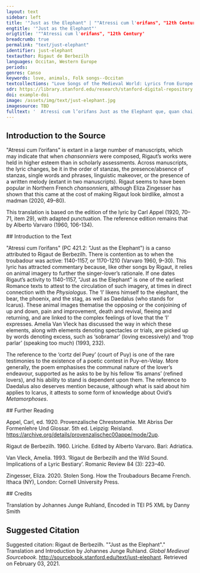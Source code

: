 ```yaml
---
layout: text
sidebar: left
title: '"Just as the Elephant" | ""Atressi cum l'orifans", "12th Century'
engtitle: '"Just as the Elephant"'
origtitle: '""Atressi cum l'orifans", "12th Century'
breadcrumb: true
permalink: "text/just-elephant"
identifier: just-elephant
textauthor: Rigaut de Berbezilh
languages: Occitan, Western Europe
periods: 
genres: Canso
keywords: love, animals, Folk songs--Occitan
textcollections: "Love Songs of the Medieval World: Lyrics from Europe and Asia"
sdr: https://library.stanford.edu/research/stanford-digital-repository 
doi: example-doi 
image: /assets/img/text/just-elephant.jpg
imagesource: TBD 
fulltext: '  Atressi cum l’orifans Just as the Elephant que, quan chai, no·s pot levar Which, when it falls, cannot get up tro l’autre ab lor cridar Until the others, through their trumpeting, de lor votz lo levon sus, Make it stand up with the sounds they emit, et ieu vuelh segre aquel us I too want to follow this custom, quar mos mesfagz es tan greus e pezans Because my wrongdoing is such a heavy burden que, si la cortz del Puey e lo bobans That, if the court of Puy, and the pomp e l’adregz pretz dels leials amadors And the rightful merit of the true lovers no·m relevon, ia mais no serai sors; Do not get me back up, I will never be up on my feet again; que denhesson per me clamar merce So may they deign to plead for mercy on my behalf lai on preiars ni razos no·m val re. There where begging and arguing do not help me. E s’ieu per los fis amans And if I, thanks to the refined lovers, non puosc en ioy retornar, Cannot recover my joyfulness, per tostemps lays mon chantar I will abandon my singing forever que de mi no y a ren plus; Because there’s nothing left of me; ans viurai cum lo reclus, Instead, I will be living like a recluse, sols, ses solatz, qu’aitals es mos talans, Alone, without solace, for such is my state of mind; quar ma vida m’es enuegz et afans Because my life bothers and pains me, e gaugz m’es dols e plazers m’es dolors, And joy feels like sorrow and pleasure like pain, qu’ieu no suy ges de la maneira d’ors Because I am not at all like the Bear, que, qui be·l bat ni·l te vil ses merce, Which, when one beats it thoroughly and holds it in contempt, without mercy, adoncs engrayssa e melhuyra e reve. Fattens, improves, and flourishes. Be sai qu’amors es tan grans I know full well that love is so magnanimous que leu me pot perdonar, That it can easily forgive me, s’ieu falhi per sobramar If I failed it by loving excessively ni renhey cum Dedalus, Or if I behaved like Daedalus, que dis qu’elh era Jhezus Who said he was Jesus, e volc volar al cel outracuians, And who wanted to fly to the sky in his arrogance mas Dieus baisset l’orguel e lo sobrans; (But God abated his pride and his superiority); e mos orguelhs non es res mas amors, And my pride is nothing but love, per que merces mi deu faire socors, Which is why Mercy must come and rescue me, que maint luec son on razos vens merce, For there are many instances in which arguing wins against mercy, e luec on dregz ni razos no·s ave. And instances in which legitimacy and arguing do not prevail. A tot lo mon suy clamans I complain to everyone de mi e de trop parlar; About myself and about my vain discourse; e s’ieu pogues contrafar And if I could imitate fenix, don non es mas us, The Phoenix, of which there is but one, que s’art e pueys restortz sus, Which lights up in flames and then recovers, ieu m’arsera, quar suy tant malanans, I would light myself up in flames, because I am so unhappy, e mos fals digz mensongiers e truans And my false, mendacious and vile utterance resorsera en sospirs et en plors Will resuscitate as sighing and as weeping, lai on beutatz e iovens e valors There where beauty and youthfulness and worth es, que no y falh mas un pauc de merce Are, for it does not take more than just a little of mercy que no y sion assemblat tug li be. For there to be everything that is good in one place. Ma chansos er drogomans My song will be a fixer lai on ieu non aus anar There where I do not dare to go ni ab dregz huelhs regardar, Nor to look with a straight eye, tan sui forfagz e aclus; So much am I guilty and constricted; e ia hom no m’en escus. And indeed no one seeks to justify me. Mielhs-de-dona, que fugit ai dos ans, Best-of-a-Lady, from whom I have fled for two years, er torn a vos doloiros e plorans; Now I turn to you in pain and crying; aissi quo·l sers, que, quant a fag son cors, Like the Stag, which, when it has run away, torna morir al crit dels cassadors, Returns to die when the hunters shout, aissi torn ieu, domna, en vostra merce; So do I return, Lady, to your mercy; mais vos no·n cal, si d’amor no·us sove. But you do not care, and you are forgetful about love. Tal senhor ai, en cui a tan de be I have a lord in whom there is so much goodness que·l iorn que·l vei non puosc faillir en re. That when I saw him I could not wish for more. Belh Bericle, ioys e pretz vos mante; Beautiful Beryl, joyfulness and worth assist you; tot quan vuelh ai, quan de vos me sove. I have all that I want when I think about you. '
---
```

## Introduction to the Source 
<p>"Atressi cum l’orifans" is extant in a large number of manuscripts, which may indicate that when <em>chansonniers</em> were composed, Rigaut’s works were held in higher esteem than in scholarly assessments. Across manuscripts, the lyric changes, be it in the order of stanzas, the presence/absence of stanzas, single words and phrases, linguistic makeover, or the presence of a written melody (extant in two manuscripts). Rigaut seems to have been popular in Northern French <em>chansonniers</em>, although Eliza Zingesser has shown that this came at the cost of making Rigaut look birdlike, almost a madman (2020, 49–80).</p> <p>This translation is based on the edition of the lyric by Carl Appel (1920, 70–71, item 29), with adapted punctuation. The reference edition remains that by Alberto Varvaro (1960, 106-134).</p>
## Introduction to the Text 
<p dir="ltr" id="docs-internal-guid-31afca4d-7fff-fbd9-6c10-85bfc03f3c20">"Atressi cum l’orifans" (PC 421.2: "Just as the Elephant") is a canso attributed to Rigaut de Berbezilh. There is contention as to when the troubadour was active: 1140-1157, or 1170-1210 (Varvaro 1960, 9–30). This lyric has attracted commentary because, like other songs by Rigaut, it relies on animal imagery to further the singer-lover’s rationale. If one dates Rigaut’s activity to 1140-1157, "Just as the Elephant" is one of the earliest Romance texts to attest to the circulation of such imagery, at times in direct connection with the <em>Physiologus</em>. The ‘I’ likens himself to the elephant, the bear, the phoenix, and the stag, as well as Daedalus (who stands for Icarus). These animal images thematise the opposing or the conjoining of up and down, pain and improvement, death and revival, fleeing and returning, and are linked to the complex feelings of love that the ‘I’ expresses. Amelia Van Vleck has discussed the way in which these elements, along with elements denoting spectacles or trials, are picked up by words denoting excess, such as ‘sobramar’ (loving excessively) and ‘trop parlar’ (speaking too much) (1993, 232).</p> <p>The reference to the ‘cortz del Puey’ (court of Puy) is one of the rare testimonies to the existence of a poetic contest in Puy-en-Velay. More generally, the poem emphasises the communal nature of the lover’s endeavour, supported as he asks to be by his fellow ‘fis amans’ (refined lovers), and his ability to stand is dependent upon them. The reference to Daedalus also deserves mention because, although what is said about him applies to Icarus, it attests to some form of knowledge about Ovid’s <em>Metamorphoses</em>.</p>
## Further Reading 
<p>Appel, Carl, ed. 1920. Provenzalische Chrestomathie. Mit Abriss Der Formenlehre Und Glossar. 5th ed. Leipzig: Reisland. <a href="https://archive.org/details/provenzalischec00appe/mode/2up">https://archive.org/details/provenzalischec00appe/mode/2up</a>.</p> <p>Rigaut de Berbezilh. 1960. Liriche. Edited by Alberto Varvaro. Bari: Adriatica.</p> <p>Van Vleck, Amelia. 1993. ‘Rigaut de Berbezilh and the Wild Sound. Implications of a Lyric Bestiary’. Romanic Review 84 (3): 223–40.</p> <p>Zingesser, Eliza. 2020. Stolen Song. How the Troubadours Became French. Ithaca (NY), London: Cornell University Press.</p>
## Credits

Translation by Johannes Junge Ruhland, 
Encoded in TEI P5 XML by Danny Smith
## Suggested Citation
<p>Suggested citation: Rigaut de Berbezilh.  ""Just as the Elephant"." Translation and Introduction by Johannes Junge Ruhland. <em>Global Medieval Sourcebook</em>. <a href="http://sourcebook.stanford.edu/text/just-elephant">http://sourcebook.stanford.edu/text/just-elephant</a>. Retrieved on February 03, 2021.</p>